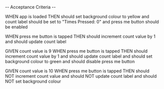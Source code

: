 -- Acceptance Criteria --

WHEN app is loaded
THEN should set background colour to yellow
and count label should be set to "Times Pressed: 0"
and press me button should be enabled

WHEN press me button is tapped
THEN should increment count value by 1
and should update count label

GIVEN count value is 9
WHEN press me button is tapped
THEN should increment count value by 1
and should update count label
and should set background colour to green
and should disable press me button 

GIVEN count value is 10
WHEN press me button is tapped 
THEN should NOT increment count value
and should NOT update count label
and should NOT set background colour


